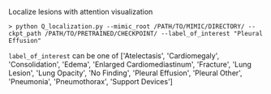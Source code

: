 Localize lesions with attention visualization
```
> python Q_localization.py --mimic_root /PATH/TO/MIMIC/DIRECTORY/ --ckpt_path /PATH/TO/PRETRAINED/CHECKPOINT/ --label_of_interest "Pleural Effusion"
```
`label_of_interest` can be one of ['Atelectasis',
                                 'Cardiomegaly',
                                 'Consolidation',
                                 'Edema',
                                 'Enlarged Cardiomediastinum',
                                 'Fracture',
                                 'Lung Lesion',
                                 'Lung Opacity',
                                 'No Finding',
                                 'Pleural Effusion',
                                 'Pleural Other',
                                 'Pneumonia',
                                 'Pneumothorax',
                                 'Support Devices']